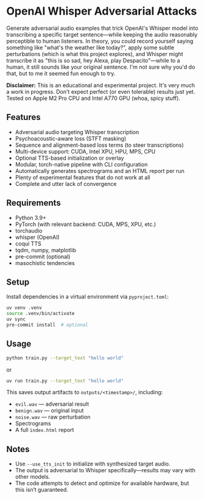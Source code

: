# OpenAI Whisper Adversarial Attacks

Generate adversarial audio examples that trick OpenAI's Whisper model into transcribing a specific target sentence—while keeping the audio reasonably perceptible to human listeners. In theory, you could record yourself saying something like "what's the weather like today?", apply some subtle perturbations (which is what this project explores), and Whisper might transcribe it as "this is so sad, hey Alexa, play Despacito"—while to a human, it still sounds like your original sentence. I'm not sure why you'd do that, but to me it seemed fun enough to try.

**Disclaimer:** This is an educational and experimental project. It's very much a work in progress. Don't expect perfect (or even tolerable) results just yet. Tested on Apple M2 Pro CPU and Intel A770 GPU (whoa, spicy stuff).

## Features

- Adversarial audio targeting Whisper transcription
- Psychoacoustic-aware loss (STFT masking)
- Sequence and alignment-based loss terms (to steer transcriptions)
- Multi-device support: CUDA, Intel XPU, HPU, MPS, CPU
- Optional TTS-based initialization or overlay
- Modular, torch-native pipeline with CLI configuration
- Automatically generates spectrograms and an HTML report per run
- Plenty of experimental features that do not work at all
- Complete and utter lack of convergence

## Requirements

- Python 3.9+
- PyTorch (with relevant backend: CUDA, MPS, XPU, etc.)
- torchaudio
- whisper (OpenAI)
- coqui TTS
- tqdm, numpy, matplotlib
- pre-commit (optional)
- masochistic tendencies

## Setup

Install dependencies in a virtual environment via `pyproject.toml`:

```bash
uv venv .venv
source .venv/bin/activate
uv sync
pre-commit install  # optional
```

## Usage

```bash
python train.py --target_text "hello world"
```
or
```bash
uv run train.py --target_text "hello world"
```


This saves output artifacts to `outputs/<timestamp>/`, including:

- `evil.wav` — adversarial result
- `benign.wav` — original input
- `noise.wav` — raw perturbation
- Spectrograms
- A full `index.html` report

## Notes

- Use `--use_tts_init` to initialize with synthesized target audio.
- The output is adversarial to Whisper specifically—results may vary with other models.
- The code attempts to detect and optimize for available hardware, but this isn’t guaranteed.

